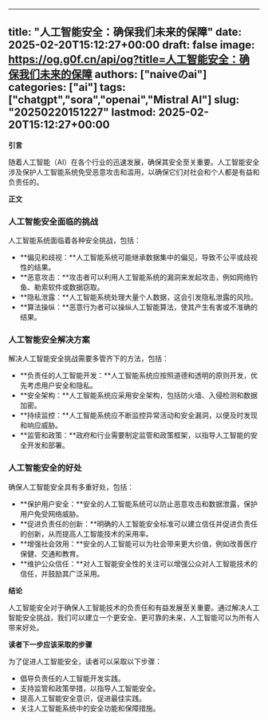 
---
title: "人工智能安全：确保我们未来的保障"
date: 2025-02-20T15:12:27+00:00
draft: false
image: https://og.g0f.cn/api/og?title=人工智能安全：确保我们未来的保障
authors: ["naiveのai"]
categories: ["ai"]
tags: ["chatgpt","sora","openai","Mistral AI"]
slug: "20250220151227"
lastmod: 2025-02-20T15:12:27+00:00
---
**引言**

随着人工智能（AI）在各个行业的迅速发展，确保其安全至关重要。人工智能安全涉及保护人工智能系统免受恶意攻击和滥用，以确保它们对社会和个人都是有益和负责任的。

**正文**

### 人工智能安全面临的挑战

人工智能系统面临着各种安全挑战，包括：

- **偏见和歧视：**人工智能系统可能继承数据集中的偏见，导致不公平或歧视性的结果。
- **恶意攻击：**攻击者可以利用人工智能系统的漏洞来发起攻击，例如网络钓鱼、勒索软件或数据窃取。
- **隐私泄露：**人工智能系统处理大量个人数据，这会引发隐私泄露的风险。
- **算法操纵：**恶意行为者可以操纵人工智能算法，使其产生有害或不准确的结果。

### 人工智能安全解决方案

解决人工智能安全挑战需要多管齐下的方法，包括：

- **负责任的人工智能开发：**人工智能系统应按照道德和透明的原则开发，优先考虑用户安全和隐私。
- **安全架构：**人工智能系统应采用安全架构，包括防火墙、入侵检测和数据加密。
- **持续监控：**人工智能系统应不断监控异常活动和安全漏洞，以便及时发现和响应威胁。
- **监管和政策：**政府和行业需要制定监管和政策框架，以指导人工智能的安全开发和部署。

### 人工智能安全的好处

确保人工智能安全具有多重好处，包括：

- **保护用户安全：**安全的人工智能系统可以防止恶意攻击和数据泄露，保护用户免受网络威胁。
- **促进负责任的创新：**明确的人工智能安全标准可以建立信任并促进负责任的创新，从而提高人工智能技术的采用率。
- **增强社会效用：**安全的人工智能可以为社会带来更大价值，例如改善医疗保健、交通和教育。
- **维护公众信任：**对人工智能安全性的关注可以增强公众对人工智能技术的信任，并鼓励其广泛采用。

**结论**

人工智能安全对于确保人工智能技术的负责任和有益发展至关重要。通过解决人工智能安全挑战，我们可以建立一个更安全、更可靠的未来，人工智能可以为所有人带来好处。

**读者下一步应该采取的步骤**

为了促进人工智能安全，读者可以采取以下步骤：

- 倡导负责任的人工智能开发实践。
- 支持监管和政策举措，以指导人工智能安全。
- 提高人工智能安全意识，促进最佳实践。
- 关注人工智能系统中的安全功能和保障措施。